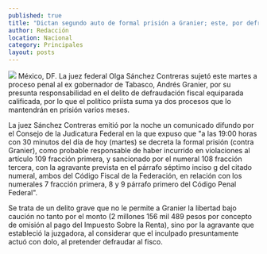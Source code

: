 ```yaml
---
published: true
title: "Dictan segundo auto de formal prisión a Granier; este, por defraudación fiscal"
author: Redacción
location: Nacional
category: Principales
layout: posts
---
```


![](/_posts/2013/07/03/granier3.jpg)
México, DF. La juez federal Olga Sánchez Contreras sujetó este martes a proceso penal al ex gobernador de Tabasco, Andrés Granier, por su presunta responsabilidad en el delito de defraudación fiscal equiparada calificada, por lo que el político priísta suma ya dos procesos que lo mantendrán en prisión varios meses.

La juez Sánchez Contreras emitió por la noche un comunicado difundo por el Consejo de la Judicatura Federal en la que expuso que "a las 19:00 horas con 30 minutos del día de hoy (martes) se decreta la formal prisión (contra Granier), como probable responsable de haber incurrido en violaciones al artículo 109 fracción primera, y sancionado por el numeral 108 fracción tercera, con la agravante prevista en el párrafo séptimo inciso g del citado numeral, ambos del Código Fiscal de la Federación, en relación con los numerales 7 fracción primera, 8 y 9 párrafo primero del Código Penal Federal".

Se trata de un delito grave que no le permite a Granier la libertad bajo caución no tanto por el monto (2 millones 156 mil 489 pesos por concepto de omisión al pago del Impuesto Sobre la Renta), sino por la agravante que estableció la juzgadora, al considerar que el inculpado presuntamente actuó con dolo, al pretender defraudar al fisco.
